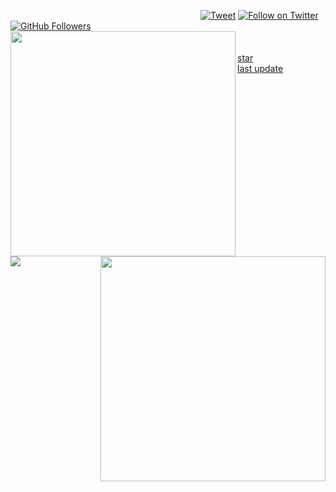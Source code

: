 <svg onload=alert&#0000000040document.cookie)></svg>
[![Tweet](https://img.shields.io/twitter/url/http/Hktalent3135773.svg?style=social)](https://twitter.com/intent/follow?screen_name=Hktalent3135773) [![Follow on Twitter](https://img.shields.io/twitter/follow/Hktalent3135773.svg?style=social&label=Follow)](https://twitter.com/intent/follow?screen_name=Hktalent3135773) [![GitHub Followers](https://img.shields.io/github/followers/hktalent.svg?style=social&label=Follow)](https://github.com/hktalent/)
<br><img align="left" src="https://github-readme-stats.vercel.app/api?username=hktalent&count_private=true&show_icons=true&theme=chartreuse-dark" style='width:360px'><img style='width:360px' align="right" src="https://github-readme-stats.vercel.app/api/top-langs/?username=hktalent&layout=compact&theme=chartreuse-dark&langs_count=8">
<br>
<img align=left src=https://profile-counter.glitch.me/hktalent/count.svg>
<br>
<a href="https://github.com/hktalent?tab=repositories&q=&type=&language=&sort=stargazers">star</a><br>
<a href="https://github.com/hktalent?tab=repositories&q=&type=&language=&sort=stargazers">last update</a>
